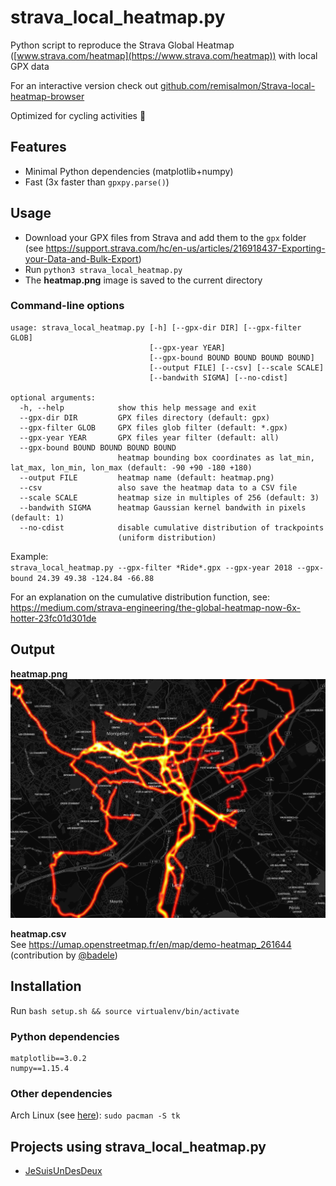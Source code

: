 # strava_local_heatmap.py

Python script to reproduce the Strava Global Heatmap ([www.strava.com/heatmap](https://www.strava.com/heatmap)) with local GPX data

For an interactive version check out [github.com/remisalmon/Strava-local-heatmap-browser](https://github.com/remisalmon/Strava-local-heatmap-browser)

Optimized for cycling activities :bicyclist:

## Features

* Minimal Python dependencies (matplotlib+numpy)
* Fast (3x faster than `gpxpy.parse()`)

## Usage

* Download your GPX files from Strava and add them to the `gpx` folder  
(see https://support.strava.com/hc/en-us/articles/216918437-Exporting-your-Data-and-Bulk-Export)
* Run `python3 strava_local_heatmap.py`
* The **heatmap.png** image is saved to the current directory

### Command-line options

```
usage: strava_local_heatmap.py [-h] [--gpx-dir DIR] [--gpx-filter GLOB]
                               [--gpx-year YEAR]
                               [--gpx-bound BOUND BOUND BOUND BOUND]
                               [--output FILE] [--csv] [--scale SCALE]
                               [--bandwith SIGMA] [--no-cdist]

optional arguments:
  -h, --help            show this help message and exit
  --gpx-dir DIR         GPX files directory (default: gpx)
  --gpx-filter GLOB     GPX files glob filter (default: *.gpx)
  --gpx-year YEAR       GPX files year filter (default: all)
  --gpx-bound BOUND BOUND BOUND BOUND
                        heatmap bounding box coordinates as lat_min, lat_max, lon_min, lon_max (default: -90 +90 -180 +180)
  --output FILE         heatmap name (default: heatmap.png)
  --csv                 also save the heatmap data to a CSV file
  --scale SCALE         heatmap size in multiples of 256 (default: 3)
  --bandwith SIGMA      heatmap Gaussian kernel bandwith in pixels (default: 1)
  --no-cdist            disable cumulative distribution of trackpoints
                        (uniform distribution)
```

Example:  
`strava_local_heatmap.py --gpx-filter *Ride*.gpx --gpx-year 2018 --gpx-bound 24.39 49.38 -124.84 -66.88`

For an explanation on the cumulative distribution function, see:  
https://medium.com/strava-engineering/the-global-heatmap-now-6x-hotter-23fc01d301de

## Output

**heatmap.png**  
![heatmap_zoom.png](output_heatmap.png)

**heatmap.csv**  
See https://umap.openstreetmap.fr/en/map/demo-heatmap_261644 (contribution by [@badele](https://github.com/badele))

## Installation

Run `bash setup.sh && source virtualenv/bin/activate`

### Python dependencies

```
matplotlib==3.0.2
numpy==1.15.4
```

### Other dependencies

Arch Linux (see [here](https://github.com/remisalmon/strava-local-heatmap/pull/3#issuecomment-443541311)): `sudo pacman -S tk`

## Projects using strava_local_heatmap.py

- [JeSuisUnDesDeux](https://gitlab.com/JeSuisUnDesDeux/jesuisundesdeux/tree/master/datas/traces)
